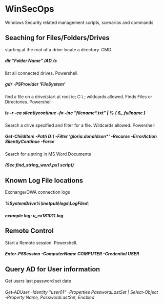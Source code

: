 # WinSecOps
Windows Security related management scripts, scenarios and commands
## Seaching for Files/Folders/Drives
starting at the root of a drive locate a directory. CMD.
##### dir "Folder Name" /AD /s
list all connected drives. Powershell.
##### gdr -PSProvider 'FileSystem' 
find a file on a drive(start at root ie; C:\ ; wildcards allowed. Finds Files or Directories. Powershell
##### ls -r -ea silentlycontinue -fo -inc "filename*.txt" | % { $_.fullname }
Search a drive specified and filter for a file. Wildcards allowed. Powershell
##### Get-ChildItem -Path D:\ -Filter 'gloria.donaldson*' -Recurse -ErrorAction SilentlyContinue -Force
Search for a string in MS Word Documents
##### (See find_string_word.ps1 script)


## Known Log File locations
Exchange/OWA connection logs
##### %SystemDrive%\inetpub\logs\LogFiles\
##### example log: u_ex181011.log

## Remote Control
Start a Remote session. Powershell.
##### Enter-PSSession -ComputerName COMPUTER -Credential USER 
## Query AD for User information
Get users last password set date
###### Get-ADUser -Identity "user01" -Properties PasswordLastSet | Select-Object -Property Name, PasswordLastSet, Enabled
